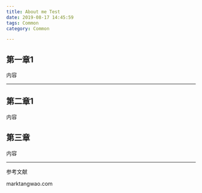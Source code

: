 ```yaml
---
title: About me Test
date: 2019-08-17 14:45:59
tags: Common
category: Common

---
```


## 第一章1

内容

------

## 第二章1

内容



## 第三章



内容







------

参考文献

marktangwao.com



